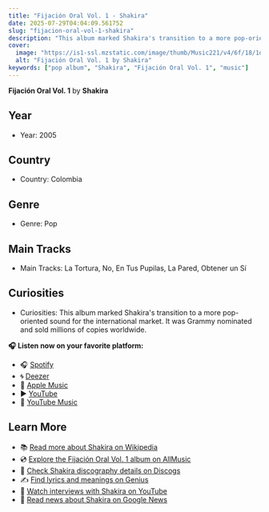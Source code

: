 ```yaml
---
title: "Fijación Oral Vol. 1 - Shakira"
date: 2025-07-29T04:04:09.561752
slug: "fijacion-oral-vol-1-shakira"
description: "This album marked Shakira's transition to a more pop-oriented sound for the international market."
cover:
  image: "https://is1-ssl.mzstatic.com/image/thumb/Music221/v4/6f/18/1d/6f181d45-8041-cbdc-2c79-bc7374d01207/196872648560.jpg/500x500bb.jpg"
  alt: "Fijación Oral Vol. 1 by Shakira"
keywords: ["pop album", "Shakira", "Fijación Oral Vol. 1", "music"]
---
```


**Fijación Oral Vol. 1** by **Shakira**
## Year
- Year: 2005
## Country
- Country: Colombia
## Genre
- Genre: Pop
## Main Tracks
- Main Tracks: La Tortura, No, En Tus Pupilas, La Pared, Obtener un Sí
## Curiosities
- Curiosities: This album marked Shakira's transition to a more pop-oriented sound for the international market. It was Grammy nominated and sold millions of copies worldwide.



**🎧 Listen now on your favorite platform:**

- 🎧 [Spotify](https://open.spotify.com/search/Fijaci%C3%B3n%20Oral%20Vol.%201%20Shakira)
- 🌀 [Deezer](https://www.deezer.com/search/Fijaci%C3%B3n%20Oral%20Vol.%201%20Shakira)
- 🍎 [Apple Music](https://music.apple.com/search?term=Fijaci%C3%B3n%20Oral%20Vol.%201%20Shakira)
- ▶️ [YouTube](https://www.youtube.com/results?search_query=Fijaci%C3%B3n%20Oral%20Vol.%201%20Shakira)
- 🎵 [YouTube Music](https://music.youtube.com/search?q=Fijaci%C3%B3n%20Oral%20Vol.%201%20Shakira)

## Learn More

- 📚 [Read more about Shakira on Wikipedia](https://en.wikipedia.org/wiki/Shakira)
- 💿 [Explore the Fijación Oral Vol. 1 album on AllMusic](https://www.allmusic.com/search/albums/Fijaci%C3%B3n+Oral+Vol.+1)
- 📀 [Check Shakira discography details on Discogs](https://www.discogs.com/search/?q=Fijaci%C3%B3n+Oral+Vol.+1+Shakira&type=all)
- ✍️ [Find lyrics and meanings on Genius](https://genius.com/search?q=Fijaci%C3%B3n+Oral+Vol.+1%20Shakira)
- 🎤 [Watch interviews with Shakira on YouTube](https://www.youtube.com/results?search_query=Shakira+interview)
- 📰 [Read news about Shakira on Google News](https://news.google.com/search?q=Shakira)